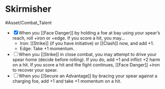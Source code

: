 # Skirmisher
#Asset/Combat_Talent 

- <input type="checkbox" checked>When you [[Face Danger]] by holding a foe at bay using your spear’s reach, roll +iron or +edge. If you score a hit, you may...
	- Iron: [[Strike]] (if you have initiative) or [[Clash]] now, and add +1.
	- Edge: Take +1 momentum.
- <input type="checkbox">When you [[Strike]] in close combat, you may attempt to drive your spear home (decide before rolling). If you do, add +1 and inflict +2 harm on a hit. If you score a hit and the fight continues, [[Face Danger]] +iron to recover your spear.
- <input type="checkbox">When you [[Secure an Advantage]] by bracing your spear against a charging foe, add +1 and take +1 momentum on a hit.